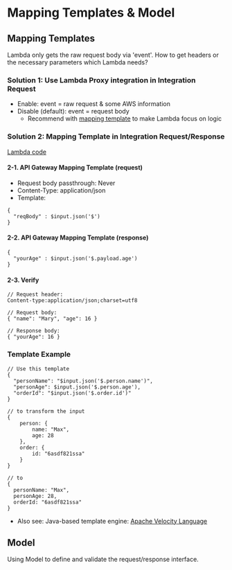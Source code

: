 # Mapping Templates & Model

## Mapping Templates

Lambda only gets the raw request body via 'event'. How to get headers or the necessary parameters which Lambda needs?

### Solution 1: Use Lambda Proxy integration in Integration Request

- Enable: event = raw request & some AWS information
- Disable (default): event = request body
  - Recommend with [mapping template](https://docs.aws.amazon.com/apigateway/latest/developerguide/api-gateway-mapping-template-reference.html) to make Lambda focus on logic

### Solution 2: Mapping Template in Integration Request/Response

[Lambda code](lambda/kalin-compare_yourself-create_comparison/index.js)

#### 2-1. API Gateway Mapping Template (request)

- Request body passthrough: Never
- Content-Type: application/json
- Template:

```
{
  "reqBody" : $input.json('$')
}
```

#### 2-2. API Gateway Mapping Template (response)

```
{
  "yourAge" : $input.json('$.payload.age')
}
```

#### 2-3. Verify

```
// Request header:
Content-type:application/json;charset=utf8

// Request body:
{ "name": "Mary", "age": 16 }

// Response body:
{ "yourAge": 16 }
```

### Template Example

```
// Use this template
{
  "personName": "$input.json('$.person.name')",
  "personAge": $input.json('$.person.age'),
  "orderId": "$input.json('$.order.id')"
}

// to transform the input
{
    person: {
        name: "Max",
        age: 28
    },
    order: {
        id: "6asdf821ssa"
    }
}

// to
{
  personName: "Max",
  personAge: 28,
  orderId: "6asdf821ssa"
}

```

- Also see: Java-based template engine: [Apache Velocity Language](http://velocity.apache.org/)

## Model

Using Model to define and validate the request/response interface.
